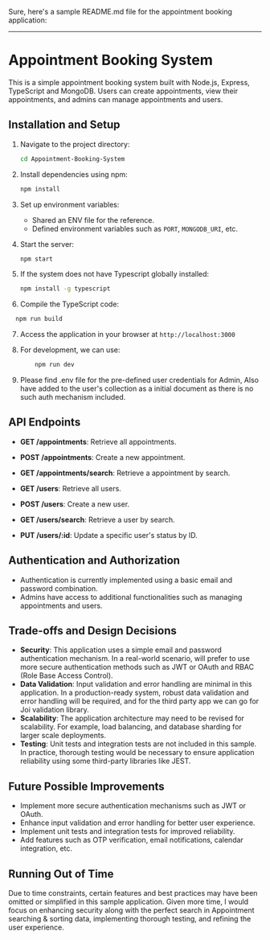 Sure, here's a sample README.md file for the appointment booking application:

---

# Appointment Booking System

This is a simple appointment booking system built with Node.js, Express, TypeScript and MongoDB. Users can create appointments, view their appointments, and admins can manage appointments and users.

## Installation and Setup


1. Navigate to the project directory:

   ```bash
   cd Appointment-Booking-System
   ```

2. Install dependencies using npm:

   ```bash
   npm install
   ```

3. Set up environment variables: 
   - Shared an ENV file for the reference.
   - Defined environment variables such as `PORT`, `MONGODB_URI`, etc.

4. Start the server:

   ```bash
   npm start
   ```

5. If the system does not have Typescript globally installed:

   ```bash
   npm install -g typescript
   ```
6. Compile the TypeScript code:

  ```bash
    npm run build
   ```

7. Access the application in your browser at `http://localhost:3000`

8. For development, we can use:

    ```bash
        npm run dev
    ```
9. Please find .env file for the pre-defined user credentials for Admin,
   Also have added to the user's collection as a initial document as there is no such auth mechanism included.

## API Endpoints

- **GET /appointments**: Retrieve all appointments.
- **POST /appointments**: Create a new appointment.
- **GET /appointments/search**: Retrieve a appointment by search.

- **GET /users**: Retrieve all users.
- **POST /users**: Create a new user.
- **GET /users/search**: Retrieve a user by search.
- **PUT /users/:id**: Update a specific user's status by ID.

## Authentication and Authorization

- Authentication is currently implemented using a basic email and password combination.
- Admins have access to additional functionalities such as managing appointments and users.

## Trade-offs and Design Decisions

- **Security**: This application uses a simple email and password authentication mechanism. In a real-world scenario, will prefer to use more secure authentication methods such as JWT or OAuth and RBAC (Role Base Access Control).
- **Data Validation**: Input validation and error handling are minimal in this application. In a production-ready system, robust data validation and error handling will be required, and for the third party app we can go for Joi validation library.
- **Scalability**: The application architecture may need to be revised for scalability. For example, load balancing, and database sharding for larger scale deployments.
- **Testing**: Unit tests and integration tests are not included in this sample. In practice, thorough testing would be necessary to ensure application reliability using some third-party libraries like JEST.

## Future Possible Improvements

- Implement more secure authentication mechanisms such as JWT or OAuth.
- Enhance input validation and error handling for better user experience.
- Implement unit tests and integration tests for improved reliability.
- Add features such as OTP verification, email notifications, calendar integration, etc.

## Running Out of Time

Due to time constraints, certain features and best practices may have been omitted or simplified in this sample application. Given more time, I would focus on enhancing security along with the perfect search in Appointment searching & sorting data, implementing thorough testing, and refining the user experience.
